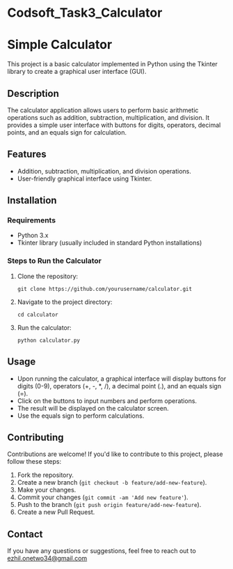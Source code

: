 # Codsoft_Task3_Calculator

# Simple Calculator

This project is a basic calculator implemented in Python using the Tkinter library to create a graphical user interface (GUI).

## Description

The calculator application allows users to perform basic arithmetic operations such as addition, subtraction, multiplication, and division. It provides a simple user interface with buttons for digits, operators, decimal points, and an equals sign for calculation.

## Features

- Addition, subtraction, multiplication, and division operations.
- User-friendly graphical interface using Tkinter.

## Installation

### Requirements

- Python 3.x
- Tkinter library (usually included in standard Python installations)

### Steps to Run the Calculator

1. Clone the repository:

    ```
    git clone https://github.com/yourusername/calculator.git
    ```

2. Navigate to the project directory:

    ```
    cd calculator
    ```

3. Run the calculator:

    ```
    python calculator.py
    ```

## Usage

- Upon running the calculator, a graphical interface will display buttons for digits (0-9), operators (+, -, *, /), a decimal point (.), and an equals sign (=).
- Click on the buttons to input numbers and perform operations.
- The result will be displayed on the calculator screen.
- Use the equals sign to perform calculations.

## Contributing

Contributions are welcome! If you'd like to contribute to this project, please follow these steps:

1. Fork the repository.
2. Create a new branch (`git checkout -b feature/add-new-feature`).
3. Make your changes.
4. Commit your changes (`git commit -am 'Add new feature'`).
5. Push to the branch (`git push origin feature/add-new-feature`).
6. Create a new Pull Request.


## Contact

If you have any questions or suggestions, feel free to reach out to ezhil.onetwo34@gmail.com
